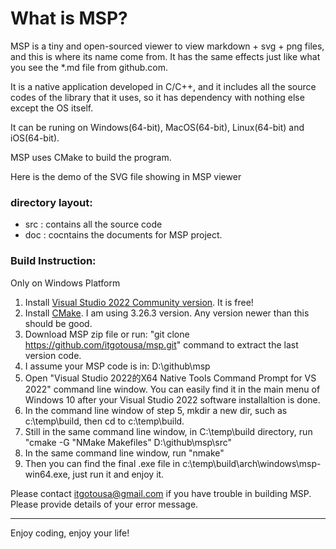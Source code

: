 # What is MSP?

MSP is a tiny and open-sourced viewer to view markdown + svg + png files, and this is where its name come from. It has the same effects just like what you see the *.md file from github.com.

It is a native application developed in C/C++, and it includes all the source codes of the library that it uses, so it has dependency with nothing else except the OS itself.

It can be runing on Windows(64-bit), MacOS(64-bit), Linux(64-bit) and iOS(64-bit).

MSP uses CMake to build the program.

Here is the demo of the SVG file showing in MSP viewer

[](msp_effect.png)


### directory layout:
- src : contains all the source code
- doc : cocntains the documents for MSP project.

### Build Instruction:
Only on Windows Platform

1. Install [Visual Studio 2022 Community version](https://visualstudio.microsoft.com/vs/). It is free!
2. Install [CMake](https://cmake.org/download). I am using 3.26.3 version. Any version newer than this should be good.
3. Download MSP zip file or run: "git clone https://github.com/itgotousa/msp.git" command to extract the last version code.
4. I assume your MSP code is in: D:\github\msp
5. Open "Visual Studio 2022的X64 Native Tools Command Prompt for VS 2022" command line window. You can easily find it in the main menu of Windows 10 after your Visual Studio 2022 software installaltion is done.
6. In the command line window of step 5, mkdir a new dir, such as c:\temp\build, then cd to c:\temp\build.
7. Still in the same command line window, in C:\temp\build directory, run "cmake -G "NMake Makefiles" D:\github\msp\src"
8. In the same command line window, run "nmake"
9. Then you can find the final .exe file in c:\temp\build\arch\windows\msp-win64.exe, just run it and enjoy it.

Please contact itgotousa@gmail.com if you have trouble in building MSP. Please provide details of your error message.

***

Enjoy coding, enjoy your life!










